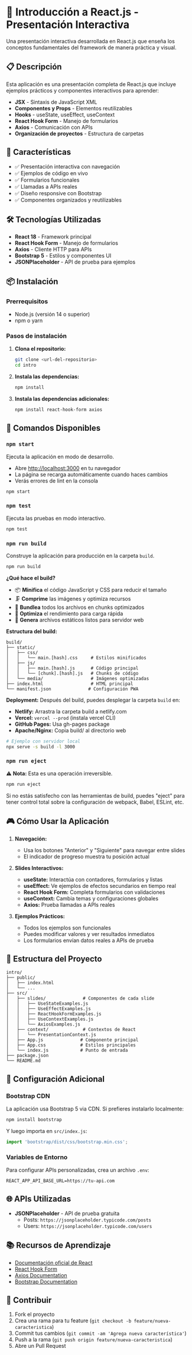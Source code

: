 # 🚀 Introducción a React.js - Presentación Interactiva

Una presentación interactiva desarrollada en React.js que enseña los conceptos fundamentales del framework de manera práctica y visual.

## 📋 Descripción

Esta aplicación es una presentación completa de React.js que incluye ejemplos prácticos y componentes interactivos para aprender:

- **JSX** - Sintaxis de JavaScript XML
- **Componentes y Props** - Elementos reutilizables
- **Hooks** - useState, useEffect, useContext
- **React Hook Form** - Manejo de formularios
- **Axios** - Comunicación con APIs
- **Organización de proyectos** - Estructura de carpetas

## 🎯 Características

- ✅ Presentación interactiva con navegación
- ✅ Ejemplos de código en vivo
- ✅ Formularios funcionales
- ✅ Llamadas a APIs reales
- ✅ Diseño responsive con Bootstrap
- ✅ Componentes organizados y reutilizables

## 🛠️ Tecnologías Utilizadas

- **React 18** - Framework principal
- **React Hook Form** - Manejo de formularios
- **Axios** - Cliente HTTP para APIs
- **Bootstrap 5** - Estilos y componentes UI
- **JSONPlaceholder** - API de prueba para ejemplos

## 📦 Instalación

### Prerrequisitos

- Node.js (versión 14 o superior)
- npm o yarn

### Pasos de instalación

1. **Clona el repositorio:**
   ```bash
   git clone <url-del-repositorio>
   cd intro
   ```

2. **Instala las dependencias:**
   ```bash
   npm install
   ```

3. **Instala las dependencias adicionales:**
   ```bash
   npm install react-hook-form axios
   ```

## 🚀 Comandos Disponibles

### `npm start`

Ejecuta la aplicación en modo de desarrollo.
- Abre [http://localhost:3000](http://localhost:3000) en tu navegador
- La página se recarga automáticamente cuando haces cambios
- Verás errores de lint en la consola

```bash
npm start
```

### `npm test`

Ejecuta las pruebas en modo interactivo.

```bash
npm test
```

### `npm run build`

Construye la aplicación para producción en la carpeta `build`.

```bash
npm run build
```

**¿Qué hace el build?**
- 📦 **Minifica** el código JavaScript y CSS para reducir el tamaño
- 🗜️ **Comprime** las imágenes y optimiza recursos
- 🔗 **Bundlea** todos los archivos en chunks optimizados
- 🚀 **Optimiza** el rendimiento para carga rápida
- 📁 **Genera** archivos estáticos listos para servidor web

**Estructura del build:**
```
build/
├── static/
│   ├── css/
│   │   └── main.[hash].css     # Estilos minificados
│   ├── js/
│   │   ├── main.[hash].js      # Código principal
│   │   └── [chunk].[hash].js   # Chunks de código
│   └── media/                  # Imágenes optimizadas
├── index.html                  # HTML principal
└── manifest.json              # Configuración PWA
```

**Deployment:**
Después del build, puedes desplegar la carpeta `build` en:
- **Netlify:** Arrastra la carpeta build a netlify.com
- **Vercel:** `vercel --prod` (instala vercel CLI)
- **GitHub Pages:** Usa gh-pages package
- **Apache/Nginx:** Copia build/ al directorio web

```bash
# Ejemplo con servidor local
npx serve -s build -l 3000
```

### `npm run eject`

⚠️ **Nota:** Esta es una operación irreversible.

```bash
npm run eject
```

Si no estás satisfecho con las herramientas de build, puedes "eject" para tener control total sobre la configuración de webpack, Babel, ESLint, etc.

## 🎮 Cómo Usar la Aplicación

1. **Navegación:**
   - Usa los botones "Anterior" y "Siguiente" para navegar entre slides
   - El indicador de progreso muestra tu posición actual

2. **Slides Interactivos:**
   - **useState:** Interactúa con contadores, formularios y listas
   - **useEffect:** Ve ejemplos de efectos secundarios en tiempo real
   - **React Hook Form:** Completa formularios con validaciones
   - **useContext:** Cambia temas y configuraciones globales
   - **Axios:** Prueba llamadas a APIs reales

3. **Ejemplos Prácticos:**
   - Todos los ejemplos son funcionales
   - Puedes modificar valores y ver resultados inmediatos
   - Los formularios envían datos reales a APIs de prueba

## 📁 Estructura del Proyecto

```
intro/
├── public/
│   ├── index.html
│   └── ...
├── src/
│   ├── slides/              # Componentes de cada slide
│   │   ├── UseStateExamples.js
│   │   ├── UseEffectExamples.js
│   │   ├── ReactHookFormExamples.js
│   │   ├── UseContextExamples.js
│   │   └── AxiosExamples.js
│   ├── context/             # Contextos de React
│   │   └── PresentationContext.js
│   ├── App.js              # Componente principal
│   ├── App.css             # Estilos principales
│   └── index.js            # Punto de entrada
├── package.json
└── README.md
```

## 🔧 Configuración Adicional

### Bootstrap CDN

La aplicación usa Bootstrap 5 via CDN. Si prefieres instalarlo localmente:

```bash
npm install bootstrap
```

Y luego importa en `src/index.js`:
```javascript
import 'bootstrap/dist/css/bootstrap.min.css';
```

### Variables de Entorno

Para configurar APIs personalizadas, crea un archivo `.env`:

```env
REACT_APP_API_BASE_URL=https://tu-api.com
```

## 🌐 APIs Utilizadas

- **JSONPlaceholder** - API de prueba gratuita
  - Posts: `https://jsonplaceholder.typicode.com/posts`
  - Users: `https://jsonplaceholder.typicode.com/users`

## 📚 Recursos de Aprendizaje

- [Documentación oficial de React](https://reactjs.org/)
- [React Hook Form](https://react-hook-form.com/)
- [Axios Documentation](https://axios-http.com/)
- [Bootstrap Documentation](https://getbootstrap.com/)

## 🤝 Contribuir

1. Fork el proyecto
2. Crea una rama para tu feature (`git checkout -b feature/nueva-caracteristica`)
3. Commit tus cambios (`git commit -am 'Agrega nueva característica'`)
4. Push a la rama (`git push origin feature/nueva-caracteristica`)
5. Abre un Pull Request
